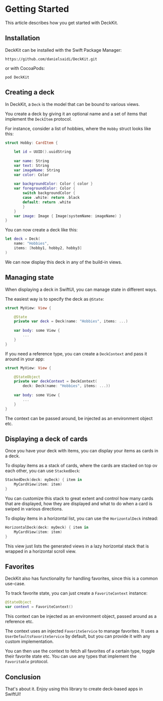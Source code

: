#  Getting Started

This article describes how you get started with DeckKit.


## Installation

DeckKit can be installed with the Swift Package Manager:

```
https://github.com/danielsaidi/DeckKit.git
``` 

or with CocoaPods:

```
pod DeckKit
```


## Creating a deck

In DeckKit, a ``Deck`` is the model that can be bound to various views.

You create a deck by giving it an optional name and a set of items that implement the ``DeckItem`` protocol.

For instance, consider a list of hobbies, where the `Hobby` struct looks like this:

```swift
struct Hobby: CardItem {
    
    let id = UUID().uuidString
    
    var name: String
    var text: String
    var imageName: String
    var color: Color
    
    var backgroundColor: Color { color }
    var foregroundColor: Color {
        switch backgroundColor {
        case .white: return .black
        default: return .white
        }
    }
    var image: Image { Image(systemName: imageName) }
}
```

You can now create a deck like this:

```swift
let deck = Deck(
    name: "Hobbies",
    items: [hobby1, hobby2, hobby3]
)
```

We can now display this deck in any of the build-in views.



## Managing state

When displaying a deck in SwiftUI, you can manage state in different ways.

The easiest way is to specify the deck as `@State`:

```swift
struct MyView: View {

    @State
    private var deck = Deck(name: "Hobbies", items: ...)
    
    var body: some View {
        ...
    }
}
```

If you need a reference type, you can create a ``DeckContext`` and pass it around in your app:

```swift
struct MyView: View {

    @StateObject
    private var deckContext = DeckContext(
        deck: Deck(name: "Hobbies", items: ...))
    
    var body: some View {
        ...
    }
}
```
 
The context can be passed around, be injected as an environment object etc.



## Displaying a deck of cards

Once you have your deck with items, you can display your items as cards in a deck.

To display items as a stack of cards, where the cards are stacked on top ov each other, you can use ``StackedDeck``:

```swift
StackedDeck(deck: myDeck) { item in
    MyCardView(item: item)
}
```

You can customize this stack to great extent and control how many cards that are displayed, how they are displayed and what to do when a card is swiped in various directions.

To display items in a horizontal list, you can use the ``HorizontalDeck`` instead:

```swift
HorizontalDeck(deck: myDeck) { item in
    MyCardView(item: item)
}
```

This view just lists the generated views in a lazy horizontal stack that is wrapped in a horizontal scroll view.



## Favorites

DeckKit also has functionality for handling favorites, since this is a common use-case.

To track favorite state, you can just create a ``FavoriteContext`` instance:

```swift
@StateObject
var context = FavoriteContext()
``` 

This context can be injected as an environment object, passed around as a reference etc.

The context uses an injected ``FavoriteService`` to manage favorites. It uses a ``UserDefaultsFavoriteService`` by default, but you can provide it with any custom implementation.

You can then use the context to fetch all favorites of a certain type, toggle their favorite state etc. You can use any types that implement the ``Favoritable`` protocol.



## Conclusion

That's about it. Enjoy using this library to create deck-based apps in SwiftUI!
